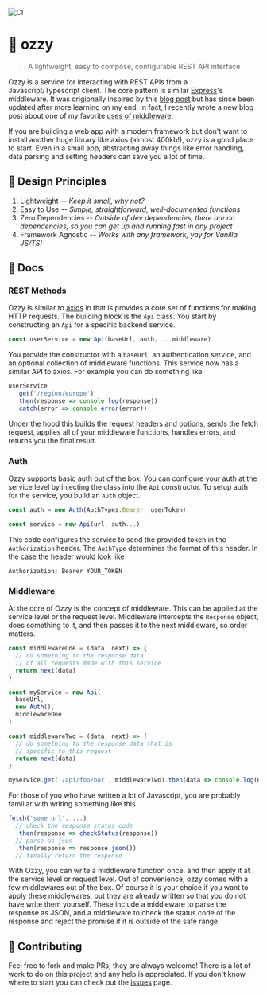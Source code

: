 ![CI](https://github.com/duncangrubbs/ozzy/workflows/CI/badge.svg?event=push)
# 🦘 ozzy
> A lightweight, easy to compose, configurable REST API interface

Ozzy is a service for interacting with REST APIs from a Javascript/Typescript client. The core pattern is similar [Express](https://expressjs.com/)'s middleware. It was origionally inspired by this [blog post](https://duncangrubbs.surge.sh/blog/oct012020) but has since been updated after more learning on my end. In fact, I recently wrote a new blog post about one of my favorite [uses of middleware](https://duncangrubbs.surge.sh/blog/jan122022).

If you are building a web app with a modern framework but don't want to install another huge library like axios (almost 400kb!), ozzy is a good place to start. Even in a small app, abstracting away things like error handling, data parsing and setting headers can save you a lot of time.

## 🤝 Design Principles
1. Lightweight -- _Keep it small, why not?_
2. Easy to Use -- _Simple, straightforward, well-documented functions_
3. Zero Dependencies -- _Outside of dev dependencies, there are no dependencies, so you can get up and running fast in any project_
4. Framework Agnostic -- _Works with any framework, yay for Vanilla JS/TS!_

## 🔨 Docs
### REST Methods
Ozzy is similar to [axios](https://axios-http.com/docs/intro) in that is provides a core set of functions for making HTTP requests. The building block is the `Api` class. You start by constructing an `Api` for a specific backend service.
```javascript
const userService = new Api(baseUrl, auth, ...middleware)
```

You provide the constructor with a `baseUrl`, an authentication service, and an optional collection of middleware functions. This service now has a similar API to axios. For example you can do something like
```javascript
userService
  .get('/region/europe')
  .then(response => console.log(response))
  .catch(error => console.error(error))
```

Under the hood this builds the request headers and options, sends the fetch request, applies all of your middleware functions, handles errors, and returns you the final result.

### Auth
Ozzy supports basic auth out of the box. You can configure your auth at the service level by injecting the class into the `Api` constructor. To setup auth for the service, you build an `Auth` object.
```javascript
const auth = new Auth(AuthTypes.Bearer, userToken)

const service = new Api(url, auth...)
```

This code configures the service to send the provided token in the `Authorization` header. The `AuthType` determines the format of this header. In the case the header would look like
```
Authorization: Bearer YOUR_TOKEN
```

### Middleware
At the core of Ozzy is the concept of middleware. This can be applied at the service level or the request level. Middleware intercepts the `Response` object, does something to it, and then passes it to the next middleware, so order matters.
```javascript
const middlewareOne = (data, next) => {
  // do something to the response data
  // of all requests made with this service
  return next(data)
}

const myService = new Api(
  baseUrl,
  new Auth(),
  middlewareOne
)

const middlewareTwo = (data, next) => {
  // do something to the response data that is
  // specific to this request
  return next(data)
}

myService.get('/api/foo/bar', middlewareTwo).then(data => console.log(data))
```
For those of you who have written a lot of Javascript, you are probably familiar with writing something like this
```javascript
fetch('some url', ...)
  // check the response status code
  .then(response => checkStatus(response))
  // parse as json
  .then(response => response.json())
  // finally return the response
```
With Ozzy, you can write a middleware function once, and then apply it at the service level or request level. Out of convenience, ozzy comes with a few middlewares out of the box. Of course it is your choice if you want to apply these middlewares, but they are already written so that you do not have write them yourself. These include a middleware to parse the response as JSON, and a middleware to check the status code of the response and reject the promise if it is outside of the safe range.

## 🙌 Contributing
Feel free to fork and make PRs, they are always welcome! There is a lot of work to do on this project and any help is appreciated. If you don't know where to start you can check out the [issues](https://github.com/duncangrubbs/ozzy/issues) page.
